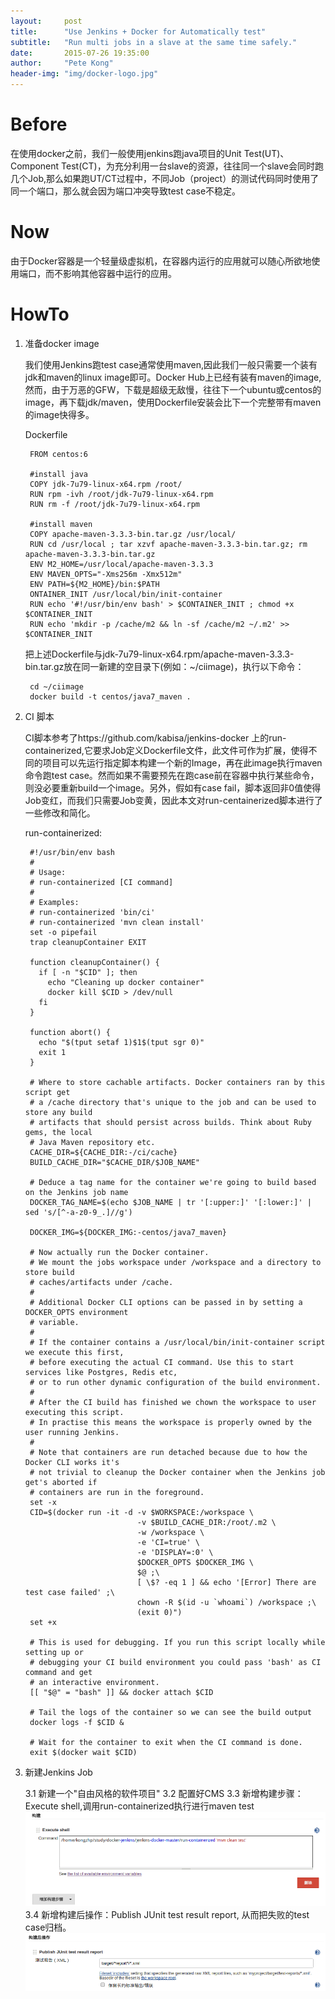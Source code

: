 ```yaml
---
layout:     post
title:      "Use Jenkins + Docker for Automatically test"
subtitle:   "Run multi jobs in a slave at the same time safely."
date:       2015-07-26 19:35:00
author:     "Pete Kong"
header-img: "img/docker-logo.jpg"
---
```


# Before

在使用docker之前，我们一般使用jenkins跑java项目的Unit Test(UT)、Component Test(CT)，为充分利用一台slave的资源，往往同一个slave会同时跑几个Job,那么如果跑UT/CT过程中，不同Job（project）的测试代码同时使用了同一个端口，那么就会因为端口冲突导致test case不稳定。

# Now

由于Docker容器是一个轻量级虚拟机，在容器内运行的应用就可以随心所欲地使用端口，而不影响其他容器中运行的应用。

# HowTo

1. 准备docker image

	我们使用Jenkins跑test case通常使用maven,因此我们一般只需要一个装有jdk和maven的linux image即可。Docker Hub上已经有装有maven的image,然而，由于万恶的GFW，下载是超级无敌慢，往往下一个ubuntu或centos的image，再下载jdk/maven，使用Dockerfile安装会比下一个完整带有maven的image快得多。

	Dockerfile

		FROM centos:6

		#install java
		COPY jdk-7u79-linux-x64.rpm /root/
		RUN rpm -ivh /root/jdk-7u79-linux-x64.rpm
		RUN rm -f /root/jdk-7u79-linux-x64.rpm 

		#install maven
		COPY apache-maven-3.3.3-bin.tar.gz /usr/local/
		RUN cd /usr/local ; tar xzvf apache-maven-3.3.3-bin.tar.gz; rm apache-maven-3.3.3-bin.tar.gz 
		ENV M2_HOME=/usr/local/apache-maven-3.3.3
		ENV MAVEN_OPTS="-Xms256m -Xmx512m"
		ENV PATH=${M2_HOME}/bin:$PATH
		ONTAINER_INIT /usr/local/bin/init-container
		RUN echo '#!/usr/bin/env bash' > $CONTAINER_INIT ; chmod +x $CONTAINER_INIT
		RUN echo 'mkdir -p /cache/m2 && ln -sf /cache/m2 ~/.m2' >> $CONTAINER_INIT

	把上述Dockerfile与jdk-7u79-linux-x64.rpm/apache-maven-3.3.3-bin.tar.gz放在同一新建的空目录下(例如：~/ciimage)，执行以下命令：

		cd ~/ciimage
		docker build -t centos/java7_maven .

2. CI 脚本

	CI脚本参考了https://github.com/kabisa/jenkins-docker 上的run-containerized,它要求Job定义Dockerfile文件，此文件可作为扩展，使得不同的项目可以先运行指定脚本构建一个新的Image，再在此image执行maven命令跑test case。然而如果不需要预先在跑case前在容器中执行某些命令，则没必要重新build一个image。另外，假如有case fail，脚本返回非0值使得Job变红，而我们只需要Job变黄，因此本文对run-centainerized脚本进行了一些修改和简化。

	run-containerized:

		#!/usr/bin/env bash
		#
		# Usage:
		# run-containerized [CI command]
		#
		# Examples:
		# run-containerized 'bin/ci'
		# run-containerized 'mvn clean install'
		set -o pipefail
		trap cleanupContainer EXIT

		function cleanupContainer() {
		  if [ -n "$CID" ]; then
		    echo "Cleaning up docker container"
		    docker kill $CID > /dev/null
		  fi
		}

		function abort() {
		  echo "$(tput setaf 1)$1$(tput sgr 0)"
		  exit 1
		}

		# Where to store cachable artifacts. Docker containers ran by this script get
		# a /cache directory that's unique to the job and can be used to store any build
		# artifacts that should persist across builds. Think about Ruby gems, the local
		# Java Maven repository etc.
		CACHE_DIR=${CACHE_DIR:-/ci/cache}
		BUILD_CACHE_DIR="$CACHE_DIR/$JOB_NAME"

		# Deduce a tag name for the container we're going to build based on the Jenkins job name
		DOCKER_TAG_NAME=$(echo $JOB_NAME | tr '[:upper:]' '[:lower:]' | sed 's/[^-a-z0-9_.]//g')

		DOCKER_IMG=${DOCKER_IMG:-centos/java7_maven}

		# Now actually run the Docker container.
		# We mount the jobs workspace under /workspace and a directory to store build
		# caches/artifacts under /cache.
		#
		# Additional Docker CLI options can be passed in by setting a DOCKER_OPTS environment
		# variable.
		#
		# If the container contains a /usr/local/bin/init-container script we execute this first,
		# before executing the actual CI command. Use this to start services like Postgres, Redis etc,
		# or to run other dynamic configuration of the build environment.
		#
		# After the CI build has finished we chown the workspace to user executing this script.
		# In practise this means the workspace is properly owned by the user running Jenkins.
		#
		# Note that containers are run detached because due to how the Docker CLI works it's
		# not trivial to cleanup the Docker container when the Jenkins job get's aborted if
		# containers are run in the foreground.
		set -x
		CID=$(docker run -it -d -v $WORKSPACE:/workspace \
		                        -v $BUILD_CACHE_DIR:/root/.m2 \
		                        -w /workspace \
		                        -e 'CI=true' \
		                        -e 'DISPLAY=:0' \
		                        $DOCKER_OPTS $DOCKER_IMG \
		                        $@ ;\
		                        [ \$? -eq 1 ] && echo '[Error] There are test case failed' ;\
								chown -R $(id -u `whoami`) /workspace ;\
		                        (exit 0)")
		set +x

		# This is used for debugging. If you run this script locally while setting up or
		# debugging your CI build environment you could pass 'bash' as CI command and get
		# an interactive environment.
		[[ "$@" = "bash" ]] && docker attach $CID

		# Tail the logs of the container so we can see the build output
		docker logs -f $CID &

		# Wait for the container to exit when the CI command is done.
		exit $(docker wait $CID)

3. 新建Jenkins Job
	
	3.1 新建一个"自由风格的软件项目"
	3.2 配置好CMS
	3.3 新增构建步骤：Execute shell,调用run-containerized执行进行maven test
	![run-containerized](img/docker_jenkins/build_shell.png)
	3.4 新增构建后操作：Publish JUnit test result report, 从而把失败的test case归档。
	![JUnit_report](img/docker_jenkins/junit_report.png)
